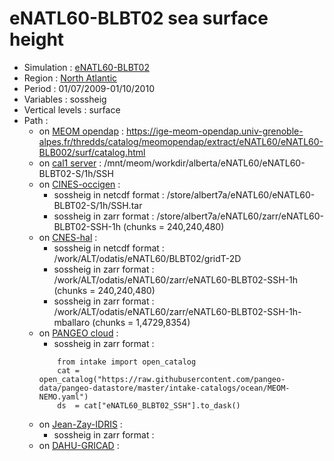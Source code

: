 # eNATL60-BLBT02 sea surface height

 - Simulation : [eNATL60-BLBT02](https://github.com/AurelieAlbert/extractions/blob/main/simulations/enatl60-blbt02.md)
 - Region : [North Atlantic](https://github.com/AurelieAlbert/extractions/blob/main/regions/NATL.md)
 - Period : 01/07/2009-01/10/2010
 - Variables : sossheig
 - Vertical levels : surface
 - Path : 
   - on [MEOM opendap](https://github.com/AurelieAlbert/extractions/tree/main/platforms) : https://ige-meom-opendap.univ-grenoble-alpes.fr/thredds/catalog/meomopendap/extract/eNATL60/eNATL60-BLB002/surf/catalog.html
   - on [cal1 server](https://github.com/AurelieAlbert/extractions/blob/main/platforms/cal1.md) : /mnt/meom/workdir/alberta/eNATL60/eNATL60-BLBT02-S/1h/SSH
   - on [CINES-occigen](https://github.com/AurelieAlbert/extractions/blob/main/platforms/occigen.md) :
       - sossheig in netcdf format : /store/albert7a/eNATL60/eNATL60-BLBT02-S/1h/SSH.tar
       - sossheig in zarr format : /store/albert7a/eNATL60/zarr/eNATL60-BLBT02-SSH-1h (chunks = 240,240,480)
   - on [CNES-hal](https://github.com/AurelieAlbert/extractions/blob/main/platforms/hal.md) :
       - sossheig in netcdf format : /work/ALT/odatis/eNATL60/BLBT02/gridT-2D
       - sossheig in zarr format : /work/ALT/odatis/eNATL60/zarr/eNATL60-BLBT02-SSH-1h (chunks = 240,240,480)
       - sossheig in zarr format : /work/ALT/odatis/eNATL60/zarr/eNATL60-BLBT02-SSH-1h-mballaro (chunks = 1,4729,8354)
   - on [PANGEO cloud](https://github.com/AurelieAlbert/extractions/blob/main/platforms/pangeo.md) :                 
       - sossheig in zarr format : 
       ```
           from intake import open_catalog
           cat = open_catalog("https://raw.githubusercontent.com/pangeo-data/pangeo-datastore/master/intake-catalogs/ocean/MEOM-NEMO.yaml")
           ds  = cat["eNATL60_BLBT02_SSH"].to_dask()
       ```
   - on [Jean-Zay-IDRIS](https://github.com/AurelieAlbert/extractions/blob/main/platforms/jean-zay.md) :                 
       - sossheig in zarr format : 
   - on [DAHU-GRICAD](https://github.com/AurelieAlbert/extractions/blob/main/platforms/gricad.md) :                 
      
